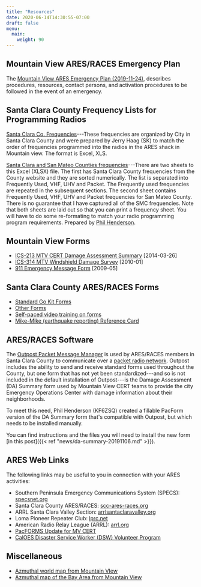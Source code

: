 ```yaml
---
title: "Resources"
date: 2020-06-14T14:30:55-07:00
draft: false
menu:
  main:
    weight: 90
---
```

## Mountain View ARES/RACES Emergency Plan

The [Mountain View ARES Emergency Plan (2019-11-24)](static/docs/mtv-emergency-plan-20191124.pdf), describes procedures,
resources, contact persons, and activation procedures to be followed in the event of an emergency.

## Santa Clara County Frequency Lists for Programming Radios

[Santa Clara Co. Frequencies](static/docs/MTV-ARES-Frequencies-20150228.xls)---These frequencies are organized by City in Santa Clara County and were prepared by Jerry Haag (SK) to match the order of frequencies programmed into the radios in the ARES shack in Mountain view. The format is Excel, XLS.

[Santa Clara and San Mateo Counties frequencies](static/docs/SCC-SMC-Frequencies.xlsx)---There are two sheets to this Excel (XLSX) file. The first has Santa Clara County frequencies from the County website and they are sorted numerically. The list is separated into Frequently Used, VHF, UHV and Packet. The Frequently used frequencies are repeated in the subsequent sections. The second sheet contains Frequently Used, VHF, UHV and Packet frequencies for San Mateo County. There is no guarantee that I have captured all of the SMC frequencies. Note that both sheets are laid out so that you can print a frequency sheet. You will have to do some re-formating to match your radio programming program requirements. Prepared by [Phil Henderson](mailto:kf6zsq@yahoo.com).

## Mountain View Forms

- [ICS-213 MTV CERT Damage Assessment Summary](static/forms/ICS_213_MTV_Damage_Summary_20140326.pdf) [2014-03-26]
- [ICS-314 MTV Windshield Damage Survey](static/forms/ICS-314_Windshield_Damage_Survey_MTV_201001.pdf) [2010-01]
- [911 Emergency Message Form](static/forms/MTV-911-form.pdf) [2009-05]

## Santa Clara County ARES/RACES Forms

- [Standard Go Kit Forms](https://www.scc-ares-races.org/operations/go-kit-forms.html)
- [Other Forms](https://www.scc-ares-races.org/MACinfo/ICSfiles/formslist.html)
- [Self-paced video training on forms](https://www.scc-ares-races.org/training/ar-courses.html#self-paced)
- [Mike-Mike (earthquake reporting) Reference Card](https://www.scc-ares-races.org/MikeMikeWalletCards.pdf)

## ARES/RACES Software

The [Outpost Packet Message Manager](https://www.scc-ares-races.org/data/packet/client-software.html) is used
by ARES/RACES members in Santa Clara County to communicate over a
[packet radio network](https://www.scc-ares-races.org/data/packet/packet-service.html). Outpost includes the
ability to send and receive standard forms used throughout the County, but one form that has not yet been
standardized---and so is not included in the default installation of Outpost---is the Damage Assessment (DA)
Summary form used by Mountain View CERT teams to provide the city Emergency Operations Center with damage
information about their neighborhoods.

To meet this need, Phil Henderson (KF6ZSQ) created a fillable PacForm version of the DA Summary form that's compatible with
Outpost, but which needs to be installed manually.

You can find instructions and the files you will need to install the new
form [in this post]({{< ref "news/da-summary-20191106.md" >}}).

## ARES Web Links

The following links may be useful to you in connection with your ARES activities:

- Southern Peninsula Emergency Communications System (SPECS): [specsnet.org](http://specsnet.org)
- Santa Clara County ARES/RACES: [scc-ares-races.org](http://scc-ares-races.org)
- ARRL Santa Clara Valley Section: [arrlsantaclaravalley.org](https://arrlsantaclaravalley.org)
- Loma Pioneer Repeater Club: [lprc.net](http://lprc.net)
- American Radio Relay League (ARRL): [arrl.org](http://arrl.org)
- [PacFORMS Update for MV CERT](pacforms-da)
- [CalOES Disaster Service Worker (DSW) Volunteer Program](https://www.caloes.ca.gov/office-of-the-director/policy-administration/finance-administration/human-resources/disaster-service-worker-volunteer-program/)

## Miscellaneous

- [Azmuthal world map from Mountain VIew](static/docs/azmuthal_bay_area_map_from_mtv.pdf)
- [Azmuthal map of the Bay Area from Mountain View](static/docs/azmuthal_world_map_from_mtv.pdf)
